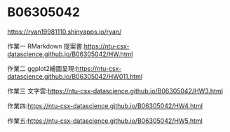 # B06305042
https://ryan19981110.shinyapps.io/ryan/

作業一 RMarkdown 提案書:https://ntu-csx-datascience.github.io/B06305042/HW.html

作業二 ggplot2繪圖呈現:https://ntu-csx-datascience.github.io/B06305042/HW011.html

作業三 文字雲:https://ntu-csx-datascience.github.io/B06305042/HW3.html

作業四:https://ntu-csx-datascience.github.io/B06305042/HW4.html

作業五:https://ntu-csx-datascience.github.io/B06305042/HW5.html
